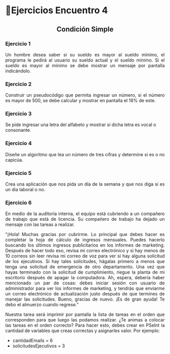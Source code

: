 # 🎏Ejercicios Encuentro 4

## <p align="center">Condición Simple</p>

### Ejercicio 1
<p align="justify">Un hombre desea saber si su sueldo es mayor al sueldo mínimo, el programa le pedirá al usuario su sueldo actual y el sueldo mínimo. Si el sueldo es mayor al mínimo se debe mostrar un mensaje por pantalla indicándolo.</p>

### Ejercicio 2
<p align="justify">Construir un pseudocódigo que permita ingresar un número, si el número es mayor de 500, se debe calcular y mostrar en pantalla el 18% de este.</p>

### Ejercicio 3
Se pide ingresar una letra del alfabeto y mostrar si dicha letra es vocal o consonante.

### Ejercicio 4
<p align="justify">Diseñe un algoritmo que lea un número de tres cifras y determine si es o no capicúa.</p>

### Ejercicio 5
<p align="justify">Crea una aplicación que nos pida un día de la semana y que nos diga si es un dia laboral o no.</p>

### Ejercicio 6
<p align="justify">En medio de la auditoría interna, el equipo está cubriendo a un compañero de trabajo que está de licencia. Su compañero de trabajo ha dejado un mensaje con las tareas a realizar.</p>

<p align="justify">“¡Hola! Muchas gracias por cubrirme. Lo principal que debes hacer es completar la hoja de
cálculo de ingresos mensuales. Puedes hacerlo buscando los últimos ingresos publicitarios en los
informes de marketing. Después de hacer todo eso, revisa mi correo electrónico y si hay menos
de 10 correos sin leer revisa mi correo de voz para ver si hay alguna solicitud de los ejecutivos. Si
hay tales solicitudes, hágalas primero a menos que tenga una solicitud de emergencia de otro
departamento. Una vez que hayas terminado con la solicitud de cumplimiento, riegue la planta
de mi escritorio después de apagar la computadora. Ah, espera, debería haber mencionado un
par de cosas: debes iniciar sesión con usuario de administrador para ver los informes de
marketing, y tendrás que enviarme un correo electrónico de actualización justo después de que
termines de manejar las solicitudes. Bueno, gracias de nuevo. ¡Es de gran ayuda! Te debo el
almuerzo cuando regrese.”</p>

<p align="justify">Nuestra tarea será imprimir por pantalla la lista de tareas en el orden que corresponden para que luego las podamos realizar. ¿Te animas a colocar las tareas en el orden correcto? Para hacer
esto, debes crear en PSeInt la cantidad de variables que creas correctas y asignarles valor.
Por ejemplo:</p>

- cantidadEmails = 6
- solicitudesEjecutivos = 3
